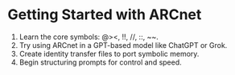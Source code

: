 # Getting Started with ARCnet

1. Learn the core symbols: @><, !!, //, ::, ~~.
2. Try using ARCnet in a GPT-based model like ChatGPT or Grok.
3. Create identity transfer files to port symbolic memory.
4. Begin structuring prompts for control and speed.

